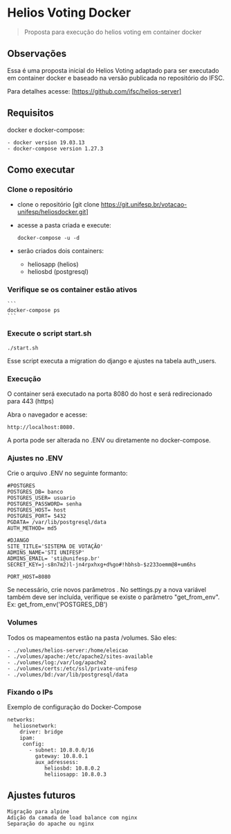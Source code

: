 # Helios Voting Docker

> Proposta para execução do helios voting em container docker

## Observações

Essa é uma proposta inicial do Helios Voting adaptado para ser executado em container docker e baseado na versão publicada no repositório do IFSC.

Para detalhes acesse: [https://github.com/ifsc/helios-server]

## Requisitos

docker e docker-compose:

    - docker version 19.03.13
    - docker-compose version 1.27.3

## Como executar

### Clone o repositório

- clone o repositório [git clone https://git.unifesp.br/votacao-unifesp/heliosdocker.git]

- acesse a pasta criada e execute:

    ```
    docker-compose -u -d
    ```

- serão criados dois containers:
    - heliosapp (helios)
    - heliosbd (postgresql)


### Verifique se os container estão ativos

    ```
    docker-compose ps
    ```

### Execute o script start.sh

```
./start.sh
```

Esse script executa a migration do django e ajustes na tabela auth_users.


### Execução

O container será executado na porta 8080 do host e será redirecionado para 443 (https)

Abra o navegador e acesse:
```
http://localhost:8080.
```
A porta pode ser alterada no .ENV ou diretamente no docker-compose.


### Ajustes no .ENV

Crie o arquivo .ENV no seguinte formanto:
```
#POSTGRES
POSTGRES_DB= banco
POSTGRES_USER= usuario
POSTGRES_PASSWORD= senha
POSTGRES_HOST= host
POSTGRES_PORT= 5432
PGDATA= /var/lib/postgresql/data
AUTH_METHOD= md5

#DJANGO
SITE_TITLE='SISTEMA DE VOTAÇÃO'
ADMINS_NAME='STI UNIFESP'
ADMINS_EMAIL= 'sti@unifesp.br'
SECRET_KEY=j-s8n7m2)l-jn4rpxhxg+d%go#!hbhsb-$z233oemm@8+um6hs

PORT_HOST=8080
```
Se necessário, crie novos parâmetros
.
No settings.py a nova variável também deve ser incluída, verifique se existe o parâmetro "get_from_env".
Ex: get_from_env('POSTGRES_DB')


### Volumes

Todos os mapeamentos estão na pasta /volumes.  São eles:

    - ./volumes/helios-server:/home/eleicao
    - ./volumes/apache:/etc/apache2/sites-available
    - ./volumes/log:/var/log/apache2
    - ./volumes/certs:/etc/ssl/private-unifesp
    - ./volumes/bd:/var/lib/postgresql/data

### Fixando o IPs
Exemplo de configuração do Docker-Compose
```
networks:
  heliosnetwork:
    driver: bridge
    ipam:
     config:
       - subnet: 10.8.0.0/16
         gateway: 10.8.0.1
         aux_adressess:
            heliosbd: 10.8.0.2
            heliiosapp: 10.8.0.3
```

    
## Ajustes futuros
```
Migração para alpine
Adição da camada de load balance com nginx
Separação do apache ou nginx
```
